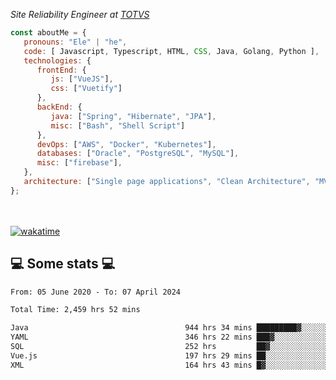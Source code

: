 <p><em>Site Reliability Engineer at <a href="https://www.totvs.com/">TOTVS</a></br>
</em></p>


```javascript
const aboutMe = {
   pronouns: "Ele" | "he",
   code: [ Javascript, Typescript, HTML, CSS, Java, Golang, Python ],
   technologies: {
      frontEnd: {
         js: ["VueJS"],
         css: ["Vuetify"]
      },
      backEnd: {
         java: ["Spring", "Hibernate", "JPA"],
         misc: ["Bash", "Shell Script"]
      },
      devOps: ["AWS", "Docker", "Kubernetes"],
      databases: ["Oracle", "PostgreSQL", "MySQL"],
      misc: ["firebase"],
   },
   architecture: ["Single page applications", "Clean Architecture", "MVC", "Microservices"],
};
```
</br></br>
[![wakatime](https://wakatime.com/badge/user/a3a8ed06-d304-4d6b-bc86-4adc418cdea7.svg)](https://wakatime.com/@a3a8ed06-d304-4d6b-bc86-4adc418cdea7)
<h2>💻 Some stats 💻</h2>

<!--START_SECTION:waka-->

```txt
From: 05 June 2020 - To: 07 April 2024

Total Time: 2,459 hrs 52 mins

Java                                   944 hrs 34 mins █████████▓░░░░░░░░░░░░░░░   38.40 %
YAML                                   346 hrs 22 mins ███▓░░░░░░░░░░░░░░░░░░░░░   14.08 %
SQL                                    252 hrs         ██▓░░░░░░░░░░░░░░░░░░░░░░   10.24 %
Vue.js                                 197 hrs 29 mins ██░░░░░░░░░░░░░░░░░░░░░░░   08.03 %
XML                                    164 hrs 43 mins █▓░░░░░░░░░░░░░░░░░░░░░░░   06.70 %
```

<!--END_SECTION:waka-->
